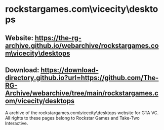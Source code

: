 # rockstargames.com\vicecity\desktops

## Website: https://the-rg-archive.github.io/webarchive/rockstargames.com\vicecity\desktops

## Download: https://download-directory.github.io?url=https://github.com/The-RG-Archive/webarchive/tree/main/rockstargames.com/vicecity/desktops

A archive of the rockstargames.com\vicecity\desktops website for GTA VC.
All rights to these pages belong to Rockstar Games and Take-Two Interactive.

